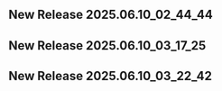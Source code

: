 ## New Release 2025.06.10_02_44_44
## New Release 2025.06.10_03_17_25
## New Release 2025.06.10_03_22_42
